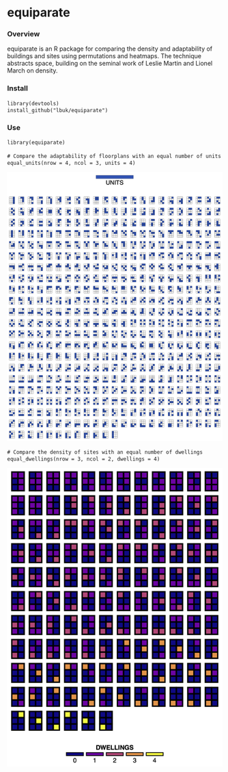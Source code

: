 # equiparate

### Overview

equiparate is an R package for comparing the density and adaptability of buildings and sites using permutations and heatmaps. The technique abstracts space, building on the seminal work of Leslie Martin and Lionel March on density.

### Install
    library(devtools)
    install_github("lbuk/equiparate")

### Use

    library(equiparate)

    # Compare the adaptability of floorplans with an equal number of units
    equal_units(nrow = 4, ncol = 3, units = 4)

![](https://github.com/lbuk/equiparate/blob/master/img/equal_units_nrow4_ncol3_units4_charts.png)

    # Compare the density of sites with an equal number of dwellings
    equal_dwellings(nrow = 3, ncol = 2, dwellings = 4)

![](https://github.com/lbuk/equiparate/blob/master/img/equal_dwellings_nrow3_ncol2_dwellings4_charts.png)